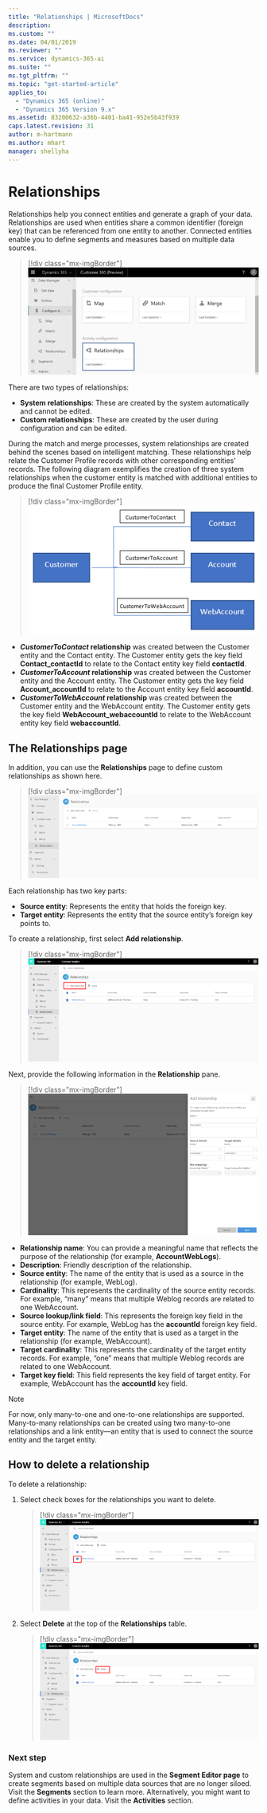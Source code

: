 ```yaml
---
title: "Relationships | MicrosoftDocs"
description: 
ms.custom: ""
ms.date: 04/01/2019
ms.reviewer: ""
ms.service: dynamics-365-ai
ms.suite: ""
ms.tgt_pltfrm: ""
ms.topic: "get-started-article"
applies_to: 
  - "Dynamics 365 (online)"
  - "Dynamics 365 Version 9.x"
ms.assetid: 83200632-a36b-4401-ba41-952e5b43f939
caps.latest.revision: 31
author: m-hartmann
ms.author: mhart
manager: shellyha
---
```

# Relationships


Relationships help you connect entities and generate a graph of your data. Relationships are used when entities share a common identifier (foreign key) that can be referenced from one entity to another. Connected entities enable you to define segments and measures based on multiple data sources.

> [!div class="mx-imgBorder"] 
> ![Relationships tile](media/configure-data-relationships-tile.png "Relationships tile")

There are two types of relationships:

- **System relationships**: These are created by the system automatically and cannot be edited.
- **Custom relationships**: These are created by the user during configuration and can be edited.

During the match and merge processes, system relationships are created behind the scenes based on intelligent matching. These relationships help relate the Customer Profile records with other corresponding entities' records. The following diagram exemplifies the creation of three system relationships when the customer entity is matched with additional entities to produce the final Customer Profile entity.

> [!div class="mx-imgBorder"] 
> ![Relationship creation](media/relationships-entities-merge.png "Relationship creation")

- ***CustomerToContact* relationship** was created between the Customer entity and the Contact entity. The Customer entity gets the key field **Contact_contactId** to relate to the Contact entity key field **contactId**.
- ***CustomerToAccount* relationship** was created between the Customer entity and the Account entity. The Customer entity gets the key field **Account_accountId** to relate to the Account entity key field **accountId**.
- ***CustomerToWebAccount* relationship** was created between the Customer entity and the WebAccount entity. The Customer entity gets the key field **WebAccount_webaccountId** to relate to the WebAccount entity key field **webaccountId**.

## The Relationships page

In addition, you can use the **Relationships** page to define custom relationships as shown here.

> [!div class="mx-imgBorder"] 
> ![Customer relationships](media/relationships-custom.png "Custom relationships")

Each relationship has two key parts:

- **Source entity**: Represents the entity that holds the foreign key.
- **Target entity**: Represents the entity that the source entity’s foreign key points to.

To create a relationship, first select **Add relationship**.

> [!div class="mx-imgBorder"] 
> ![Add relationships](media/add-relationships.png "Add relationships")

Next, provide the following information in the **Relationship** pane.

> [!div class="mx-imgBorder"] 
> ![Enter relationship details](media/relationships-add.png "Enter relationship details")

- **Relationship name**: You can provide a meaningful name that reflects the purpose of the relationship (for example, **AccountWebLogs**).
- **Description**: Friendly description of the relationship.
- **Source entity**: The name of the entity that is used as a source in the relationship (for example, WebLog).
- **Cardinality**: This represents the cardinality of the source entity records. For example, “many” means that multiple Weblog records are related to one WebAccount.  
- **Source lookup/link field**: This represents the foreign key field in the source entity. For example, WebLog has the **accountId** foreign key field.
- **Target entity**: The name of the entity that is used as a target in the relationship (for example, WebAccount).
- **Target cardinality**: This represents the cardinality of the target entity records. For example, “one” means that multiple Weblog records are related to one WebAccount.
- **Target key field**: This field represents the key field of target entity. For example, WebAccount has the **accountId** key field.

> [!NOTE]
> For now, only many-to-one and one-to-one relationships are supported. Many-to-many relationships can be created using two many-to-one relationships and a link entity—an entity that is used to connect the source entity and the target entity.

## How to delete a relationship

To delete a relationship:

1. Select check boxes for the relationships you want to delete.

   > [!div class="mx-imgBorder"] 
   > ![Select the relationship to delete](media/select-relationship-to-delete.png "Select the relationship to delete")

2. Select **Delete** at the top of the **Relationships** table.

   > [!div class="mx-imgBorder"] 
   > ![Delete relationship](media/delete-relationship.png "Delete relationship")

### Next step

System and custom relationships are used in the **Segment Editor page** to create segments based on multiple data sources that are no longer siloed. Visit the **Segments** section to learn more. Alternatively, you might want to define activities in your data. Visit the **Activities** section.


